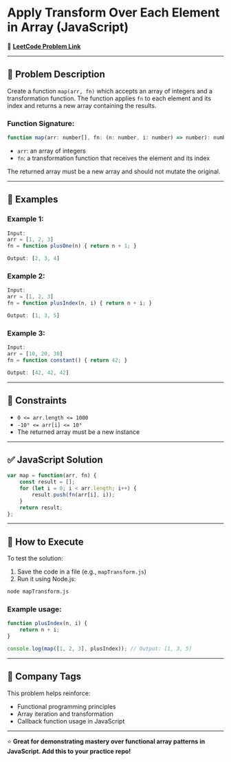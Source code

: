# Apply Transform Over Each Element in Array (JavaScript)

🔗 **[LeetCode Problem Link](https://leetcode.com/problems/apply-transform-over-each-element-in-array/?envType=study-plan-v2&envId=30-days-of-javascript)**

---

## 📖 Problem Description

Create a function `map(arr, fn)` which accepts an array of integers and a transformation function. The function applies `fn` to each element and its index and returns a new array containing the results.

### Function Signature:
```javascript
function map(arr: number[], fn: (n: number, i: number) => number): number[]
```

- `arr`: an array of integers
- `fn`: a transformation function that receives the element and its index

The returned array must be a new array and should not mutate the original.

---

## 📝 Examples

### Example 1:
```javascript
Input:
arr = [1, 2, 3]
fn = function plusOne(n) { return n + 1; }

Output: [2, 3, 4]
```

### Example 2:
```javascript
Input:
arr = [1, 2, 3]
fn = function plusIndex(n, i) { return n + i; }

Output: [1, 3, 5]
```

### Example 3:
```javascript
Input:
arr = [10, 20, 30]
fn = function constant() { return 42; }

Output: [42, 42, 42]
```

---

## 🚧 Constraints

- `0 <= arr.length <= 1000`
- `-10⁹ <= arr[i] <= 10⁹`
- The returned array must be a new instance

---

## ✅ JavaScript Solution

```javascript
var map = function(arr, fn) {
    const result = [];
    for (let i = 0; i < arr.length; i++) {
        result.push(fn(arr[i], i));
    }
    return result;
};
```

---

## 🚀 How to Execute

To test the solution:

1. Save the code in a file (e.g., `mapTransform.js`)
2. Run it using Node.js:

```bash
node mapTransform.js
```

### Example usage:

```javascript
function plusIndex(n, i) {
    return n + i;
}

console.log(map([1, 2, 3], plusIndex)); // Output: [1, 3, 5]
```

---

## 💼 Company Tags

This problem helps reinforce:

- Functional programming principles
- Array iteration and transformation
- Callback function usage in JavaScript

---

⭐ **Great for demonstrating mastery over functional array patterns in JavaScript. Add this to your practice repo!**